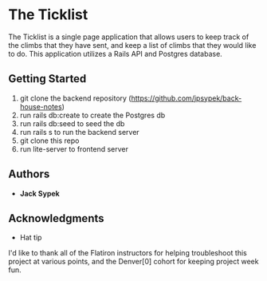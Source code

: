 # The Ticklist

The Ticklist is a single page application that allows users to keep track of the climbs that they have sent, and keep a list of climbs that they would like to do. This application utilizes a Rails API and Postgres database.

## Getting Started

1. git clone the backend repository (https://github.com/jpsypek/back-house-notes)
2. run rails db:create to create the Postgres db
3. run rails db:seed to seed the db
4. run rails s to run the backend server
5. git clone this repo
6. run lite-server to frontend server


## Authors

* **Jack Sypek**


## Acknowledgments

* Hat tip

I'd like to thank all of the Flatiron instructors for helping troubleshoot this project at various points, and the Denver[0] cohort for keeping project week fun.
